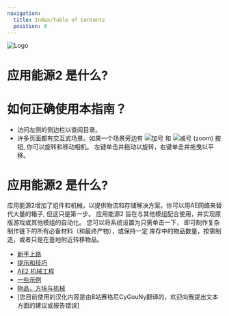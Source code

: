 ```yaml
---
navigation:
  title: Index/Table of Contents
  position: 0
---
```


![Logo](assets/logo.png)

# 应用能源2 是什么?

# 如何正确使用本指南？

* 访问左侧的侧边栏以查阅目录。
* 许多页面都有交互式场景。如果一个场景旁边有 ![加号](assets/diagrams/plus.png)
和 ![减号](assets/diagrams/minus.png) (zoom) 按钮, 你可以旋转和移动相机。
左键单击并拖动以旋转，右键单击并拖曳以平移。

# 应用能源2 是什么?

应用能源2增加了组件和机械，以提供物流和存储解决方案。你可以用AE网络来替代大量的箱子, 但这只是第一步。
应用能源2 旨在与其他模组配合使用，并实现原版游戏或其他模组的自动化。 您可以将系统设置为只需单击一下，
即可制作复杂制作链下的所有必备材料（和最终产物），或保持一定
库存中的物品数量，按需制造，或者只是在基地附近转移物品。

* [新手上路](getting-started.md)
* [提示和技巧](tips-and-tricks.md)
* [AE2 机械工程](ae2-mechanics/ae2-mechanics-index.md)
* [一些示例](example-setups/example-setups-index.md)
* [物品，方块与机械](items-blocks-machines/items-blocks-machines-index.md)
* [您目前使用的汉化内容是由B站赛格尼CyGouNy翻译的，欢迎向我提出文本方面的建议或报告错误]

<GameScene zoom="4" interactive={true}>
  <ImportStructure src="assets/assemblies/autocraft_setup_greebles.snbt" />
  <IsometricCamera yaw="195" pitch="30" />
</GameScene>